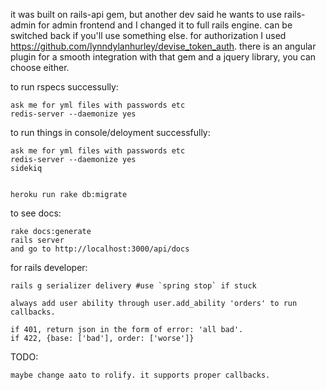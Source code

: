 
it was built on rails-api gem, but another dev said he wants to use rails-admin for admin frontend and I changed it to full rails engine. can be switched back if you'll use something else.
for authorization I used https://github.com/lynndylanhurley/devise_token_auth.
there is an angular plugin for a smooth integration with that gem and a jquery library, you can choose either.



to run rspecs successully:

	ask me for yml files with passwords etc
	redis-server --daemonize yes

to run things in console/deloyment successfully:

	ask me for yml files with passwords etc
	redis-server --daemonize yes
	sidekiq

	
	heroku run rake db:migrate



to see docs:

	rake docs:generate 
	rails server
	and go to http://localhost:3000/api/docs


for rails developer:

	rails g serializer delivery #use `spring stop` if stuck

	always add user ability through user.add_ability 'orders' to run callbacks.

	if 401, return json in the form of error: 'all bad'.
	if 422, {base: ['bad'], order: ['worse']}

TODO:

	maybe change aato to rolify. it supports proper callbacks.


